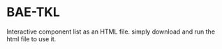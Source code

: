 # BAE-TKL
Interactive component list as an HTML file.
simply download and run the html file to use it.

